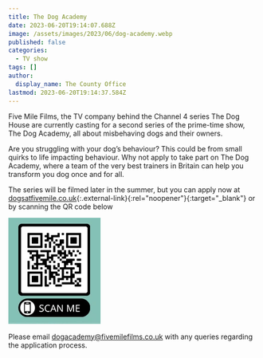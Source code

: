 ```yaml
---
title: The Dog Academy
date: 2023-06-20T19:14:07.688Z
image: /assets/images/2023/06/dog-academy.webp
published: false
categories:
  - TV show
tags: []
author:
  display_name: The County Office
lastmod: 2023-06-20T19:14:37.584Z
---
```

Five Mile Films, the TV company behind the Channel 4 series The Dog House are currently casting for a second series of the prime-time show, The Dog Academy, all about misbehaving dogs and their owners.

Are you struggling with your dog’s behaviour?  This could be from small quirks to life impacting behaviour.  Why not apply to take part on The Dog Academy, where a team of the very best trainers in Britain can help you transform you dog once and for all.

The series will be filmed later in the summer, but you can apply now at [dogsatfivemile.co.uk](https://dogsatfivemile.co.uk){:.external-link}{:rel="noopener"}{:target="_blank"} or by scanning the QR code below

![Scan the QR code](/assets/images/2023/06/dog-academy-qr.webp)

Please email <dogacademy@fivemilefilms.co.uk> with any queries regarding the application process.

